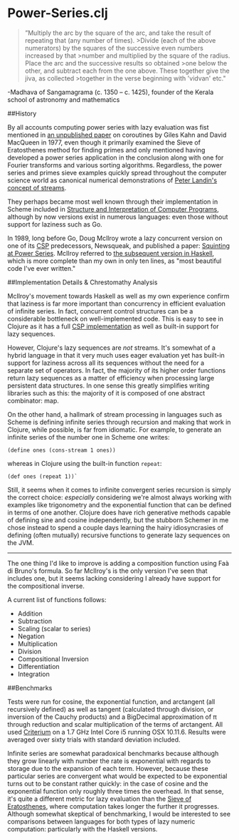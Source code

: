 # Power-Series.clj

>”Multiply the arc by the square of the arc, and take the result of repeating that (any number of times). >Divide (each of the above numerators) by the squares of the successive even numbers increased by that >number and multiplied by the square of the radius. Place the arc and the successive results so obtained >one below the other, and subtract each from the one above. These together give the jiva, as collected >together in the verse beginning with 'vidvan' etc." 

-Madhava of Sangamagrama (c. 1350 – c. 1425), founder of the Kerala school of astronomy and mathematics


##History

By all accounts computing power series with lazy evaluation was fist mentioned in [an unpublished paper](https://docs.google.com/viewer?url=http%3A%2F%2Fpdos.csail.mit.edu%2F~rsc%2Fkahn77parallel.pdf) on coroutines by Giles Kahn and David MacQueen in 1977, even though it primarily examined the Sieve of Eratosthenes method for finding primes and only mentioned having developed a power series application in the conclusion along with one for Fourier transforms and various sorting algorithms. Regardless, the power series and primes sieve examples quickly spread throughout the computer science world as canonical numerical demonstrations of [Peter Landin's concept of streams](http://fi.ort.edu.uy/innovaportal/file/20124/1/22-landin_correspondence-between-algol-60-and-churchs-lambda-notation.pdf).

They perhaps became most well known through their implementation in Scheme included in [Structure and Interpretation of Computer Programs](https://mitpress.mit.edu/sicp/), although by now versions exist in numerous languages: even those without support for laziness such as Go.

In 1989, long before Go, Doug McIlroy wrote a lazy concurrent version on one of its [CSP](https://docs.google.com/viewer?url=http%3A%2F%2Fwww.usingcsp.com%2Fcspbook.pdf) predecessors, Newsqueak, and published a paper: [Squinting at Power Series](https://swtch.com/~rsc/thread/squint.pdf). McIlroy referred to [the subsequent version in Haskell](http://www.cs.dartmouth.edu/~doug/powser.html), which is more complete than my own in only ten lines, as "most beautiful code I've ever written."


##Implementation Details & Chrestomathy Analysis

McIlroy's movement towards Haskell as well as my own experience confirm that laziness is far more important than concurrency in efficient evaluation of infinite series. In fact, concurrent control structures can be a considerable bottleneck on well-implemented code. This is easy to see in Clojure as it has a full [CSP implementation](http://clojure.com/blog/2013/06/28/clojure-core-async-channels.html) as well as built-in support for lazy sequences.

However, Clojure's lazy sequences are *not* streams. It's somewhat of a hybrid language in that it very much uses eager evaluation yet has built-in support for laziness across all its sequences without the need for a separate set of operators. In fact, the majority of its higher order functions return lazy sequences as a matter of efficiency when processing large persistent data structures. In one sense this greatly simplifies writing libraries such as this: the majority of it is composed of one abstract combinator: map.

On the other hand, a hallmark of stream processing in languages such as Scheme is defining infinite series through recursion and making that work in Clojure, while possible, is far from idiomatic. For example, to generate an infinite series of the number one in Scheme one writes:

```
(define ones (cons-stream 1 ones))
```

whereas in Clojure using the built-in function `repeat`:

```
(def ones (repeat 1))`
```

Still, it seems when it comes to infinite convergent series recursion is simply the correct choice: *especially* considering we're almost always working with examples like trigonometry and the exponential function that can be defined in terms of one another. Clojure does have rich generative methods capable of defining sine and cosine independently, but the stubborn Schemer in me chose instead to spend a couple days learning the hairy idiosyncrasies of defining (often mutually) recursive functions to generate lazy sequences on the JVM.
______________________________________

The one thing I'd like to improve is adding a composition function using Faà di Bruno's formula. So far McIlroy's is the only version I've seen that includes one, but it seems lacking considering I already have support for the compositional inverse.	

A current list of functions follows:

+ Addition
+ Subtraction
+ Scaling (scalar to series)
+ Negation
+ Multiplication 
+ Division
+ Compositional Inversion
+ Differentiation
+ Integration


##Benchmarks

Tests were run for cosine, the exponential function, and arctangent (all recursively defined) as well as tangent (calculated through division, or inversion of the Cauchy products) and a BigDecimal approximation of π through reduction and scalar multiplication of the terms of arctangent. All used [Criterium](https://github.com/hugoduncan/criterium) on a 1.7 GHz Intel Core i5 running OSX 10.11.6. Results were averaged over sixty trials with standard deviation included.

Infinite series are somewhat paradoxical benchmarks because although they grow linearly with number the rate is exponential with regards to storage due to the expansion of each term. However, because these particular series are convergent what would be expected to be exponential turns out to be constant rather quickly: in the case of cosine and the exponential function only roughly three times the overhead. In that sense, it's quite a different metric for lazy evaluation than the [Sieve of Eratosthenes](https://github.com/clojure/core.async/wiki/Sieve-of-Eratosthenes), where computation takes longer the further it progresses. Although somewhat skeptical of benchmarking, I would be interested to see comparisons between languages for both types of lazy numeric computation: particularly with the Haskell versions. 
